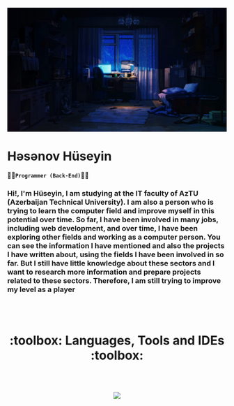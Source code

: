 
<p><img align="center" alt="gif" width="1080" src="https://github.com/ilkoninn/ilkoninn/blob/main/Gm7L.gif"/></p>


# Həsənov Hüseyin

:man_technologist:**`Programmer (Back-End)`**:man_technologist:

### Hi!, I'm Hüseyin, I am studying at the IT faculty of AzTU (Azerbaijan Technical University). I am also a person who is trying to learn the computer field and improve myself in this potential over time. So far, I have been involved in many jobs, including web development, and over time, I have been exploring other fields and working as a computer person. You can see the information I have mentioned and also the projects I have written about, using the fields I have been involved in so far. But I still have little knowledge about these sectors and I want to research more information and prepare projects related to these sectors. Therefore, I am still trying to improve my level as a player


<br><br>

<h1 align="center">
  :toolbox: Languages, Tools and IDEs :toolbox: 
</h1>
<br><br>
<!-- BACK-END LANGUAGES AND TOOLS -->
<p align="center">
  <a href="https://www.w3schools.com">
    <img src="https://skillicons.dev/icons?i=csharp,dotnet,postman,py ,mysql,html,css,js,bootstrap,git,github,vscode,visualstudio" />
  </a>
</p>
<br>

#
